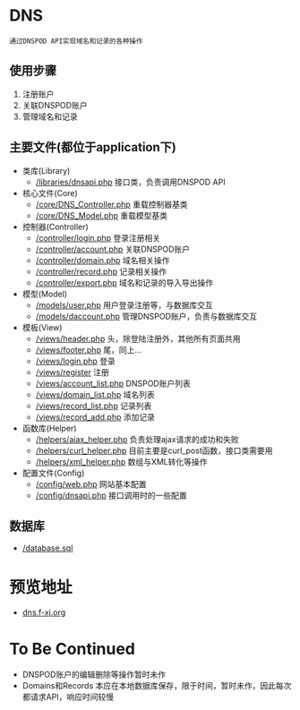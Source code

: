 DNS
===================================
	通过DNSPOD API实现域名和记录的各种操作

使用步骤
----------------------------------
1. 注册账户
2. 关联DNSPOD账户
3. 管理域名和记录

主要文件(都位于application下)
----------------------------------
* 类库(Library)
	* [/libraries/dnsapi.php](./application/libraries/dnsapi.php) 接口类，负责调用DNSPOD API
* 核心文件(Core)
	* [/core/DNS_Controller.php](https://github.com/qiezifxj/dns/blob/master/application/core/DNS_Controller.php) 重载控制器基类
	* [/core/DNS_Model.php](https://github.com/qiezifxj/dns/blob/master/application/core/DNS_Model.php) 重载模型基类
* 控制器(Controller)
	* [/controller/login.php](https://github.com/qiezifxj/dns/blob/master/application/controllers/login.php) 登录注册相关
	* [/controller/account.php](https://github.com/qiezifxj/dns/blob/master/application/controllers/account.php) 关联DNSPOD账户
	* [/controller/domain.php](https://github.com/qiezifxj/dns/blob/master/application/controllers/domain.php) 域名相关操作
	* [/controller/record.php](https://github.com/qiezifxj/dns/blob/master/application/controllers/record.php) 记录相关操作
	* [/controller/export.php](https://github.com/qiezifxj/dns/blob/master/application/controllers/export.php) 域名和记录的导入导出操作
* 模型(Model)
	* [/models/user.php](https://github.com/qiezifxj/dns/blob/master/application/models/user.php) 用户登录注册等，与数据库交互
	* [/models/daccount.php](https://github.com/qiezifxj/dns/blob/master/application/models/daccount.php) 管理DNSPOD账户，负责与数据库交互
* 模板(View)
	* [/views/header.php](https://github.com/qiezifxj/dns/blob/master/application/views/header.php) 头，除登陆注册外，其他所有页面共用
	* [/views/footer.php](https://github.com/qiezifxj/dns/blob/master/application/views/footer.php) 尾，同上...
	* [/views/login.php](https://github.com/qiezifxj/dns/blob/master/application/views/login.php) 登录
	* [/views/register](https://github.com/qiezifxj/dns/blob/master/application/views/register.php) 注册
	* [/views/account_list.php](https://github.com/qiezifxj/dns/blob/master/application/views/account_list.php) DNSPOD账户列表
	* [/views/domain_list.php](https://github.com/qiezifxj/dns/blob/master/application/views/domain_list.php) 域名列表
	* [/views/record_list.php](https://github.com/qiezifxj/dns/blob/master/application/views/record_list.php) 记录列表
	* [/views/record_add.php](https://github.com/qiezifxj/dns/blob/master/application/views/record_add.php) 添加记录
* 函数库(Helper)
	* [/helpers/ajax_helper.php](https://github.com/qiezifxj/dns/blob/master/application/helpers/ajax_helper.php) 负责处理ajax请求的成功和失败
	* [/helpers/curl_helper.php](https://github.com/qiezifxj/dns/blob/master/application/helpers/curl_helper.php) 目前主要是curl_post函数，接口类需要用
	* [/helpers/xml_helper.php](https://github.com/qiezifxj/dns/blob/master/application/helpers/xml_helper.php) 数组与XML转化等操作
* 配置文件(Config)
	* [/config/web.php](https://github.com/qiezifxj/dns/blob/master/application/config/web.php) 网站基本配置
	* [/config/dnsapi.php](https://github.com/qiezifxj/dns/blob/master/application/config/dnsapi.php) 接口调用时的一些配置

数据库
----------------------------------
* [/database.sql](https://github.com/qiezifxj/dns/blob/master/database.sql)

# 预览地址
* [dns.f-xj.org](http://dns.f-xj.org/)

# To Be Continued
* DNSPOD账户的编辑删除等操作暂时未作
* Domains和Records 本应在本地数据库保存，限于时间，暂时未作，因此每次都请求API，响应时间较慢
